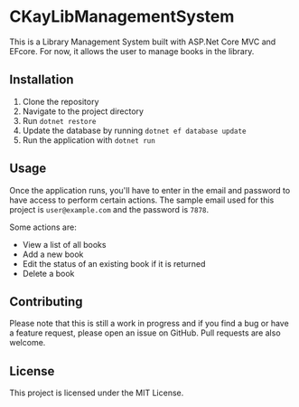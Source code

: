 # CKayLibManagementSystem 
This is a Library Management System built with ASP.Net Core MVC and EFcore. For now, it allows the user to manage books in the library.

## Installation
1. Clone the repository
2. Navigate to the project directory
3. Run `dotnet restore`
4. Update the database by running `dotnet ef database update`
5. Run the application with `dotnet run`

## Usage
Once the application runs, you'll have to enter in the email and password to have access to perform certain actions.
The sample email used for this project is `user@example.com` and the password is `7878`.

Some actions are:
- View a list of all books
- Add a new book
- Edit the status of an existing book if it is returned
- Delete a book

## Contributing
Please note that this is still a work in progress and if you find a bug or have a feature request, please open an issue on GitHub. Pull requests are also welcome.

## License
This project is licensed under the MIT License.
